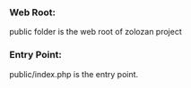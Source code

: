 ### Web Root:
public folder is the web root of zolozan project

### Entry Point: 
public/index.php is the entry point. 
